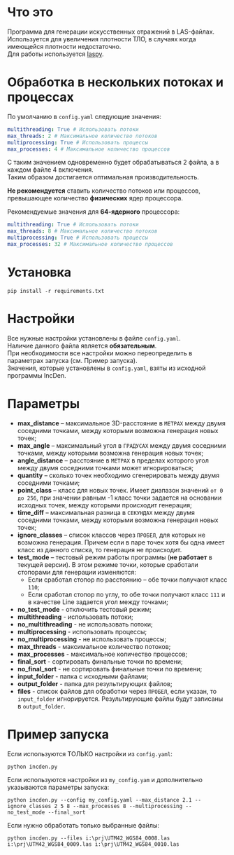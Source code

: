 # Что это
Программа для генерации искусственных отражений в LAS-файлах.  
Используется для увеличения плотности ТЛО, в случаях когда имеющейся плотности недостаточно.  
Для работы используется [laspy](https://laspy.readthedocs.io/en/latest/).

# Обработка в нескольких потоках и процессах
По умолчанию в `config.yaml` следующие значения:
```yaml
multithreading: True # Использовать потоки
max_threads: 2 # Максимальное количество потоков
multiprocessing: True # Использовать процессы
max_processes: 4 # Максимальное количество процессов
```
С таким значением одновременно будет обрабатываться 2 файла, а в каждом файле 4 включения.  
Таким образом достигается оптимальная производительность.

**Не рекомендуется** ставить количество потоков или процессов, превышающее количество **физических** ядер процессора.

Рекомендуемые значения для **64-ядерного** процессора:
```yaml
multithreading: True # Использовать потоки
max_threads: 8 # Максимальное количество потоков
multiprocessing: True # Использовать процессы
max_processes: 32 # Максимальное количество процессов
```

# Установка
```commandline
pip install -r requirements.txt
```

# Настройки
Все нужные настройки установлены в файле `config.yaml`.  
Наличие данного файла является **обязательным**.  
При необходимости все настройки можно переопределить в параметрах запуска (см. Пример запуска).  
Значения, которые установлены в `config.yaml`, взяты из исходной программы IncDen.

# Параметры
- **max_distance** – максимальное 3D-расстояние в `МЕТРАХ` между двумя соседними точками, между которыми возможна генерация новых точек;
- **max_angle** – максимальный угол в `ГРАДУСАХ` между двумя соседними точками, между которыми возможна генерация новых точек;
- **angle_distance** – расстояние в `МЕТРАХ` в пределах которого угол между двумя соседними точками может игнорироваться;
- **quantity** – сколько точек необходимо сгенерировать между двумя соседними точками;
- **point_class** – класс для новых точек. Имеет диапазон значений `от 0 до 256`, при значении равным -1 класс точки задается на основании исходных точек, между которыми происходит генерация;
- **time_diff** – максимальная разница в `СЕКУНДАХ` между двумя соседними точками, между которыми возможна генерация новых точек;
- **ignore_classes** – список классов через `ПРОБЕЛ`, для которых не возможна генерация. Причем если в паре точек хотя бы одна имеет класс из данного списка, то генерация не происходит.
- **test_mode** – тестовый режим работы программы (**не работает** в текущей версии). В этом режиме точки, которые сработали стопорами для генерации изменяются:
   - Если сработал стопор по расстоянию – обе точки получают класс `110`; 
   - Если сработал стопор по углу, то обе точки получают класс `111` и в качестве Line задается угол между точками;
- **no_test_mode** - отключить тестовый режим;
- **multithreading** - использовать потоки;
- **no_multithreading** - не использовать потоки;
- **multiprocessing** - использовать процессы;
- **no_multiprocessing** - не использовать процессы;
- **max_threads** - максимальное количество потоков;
- **max_processes** - максимальное количество процессов;
- **final_sort** - сортировать финальные точки по времени;
- **no_final_sort** - не сортировать финальные точки по времени;
- **input_folder** - папка с исходными файлами;
- **output_folder** - папка для результирующих файлов;
- **files** - список файлов для обработки через `ПРОБЕЛ`, если указан, то `input_folder` игнорируется. Результирующие файлы будут записаны в `output_folder`.

# Пример запуска
Если используются ТОЛЬКО настройки из `config.yaml`:
```shell
python incden.py
```

Если используются настройки из `my_config.yam` и дополнительно указываются параметры запуска:
```shell
python incden.py --config my_config.yaml --max_distance 2.1 --ignore_classes 2 5 8 --max_processes 8 --multiprocessing --no_test_mode --final_sort
```

Если нужно обработать только выбранные файлы:
```shell
python incden.py --files i:\prj\UTM42_WGS84_0008.las i:\prj\UTM42_WGS84_0009.las i:\prj\UTM42_WGS84_0010.las
```
